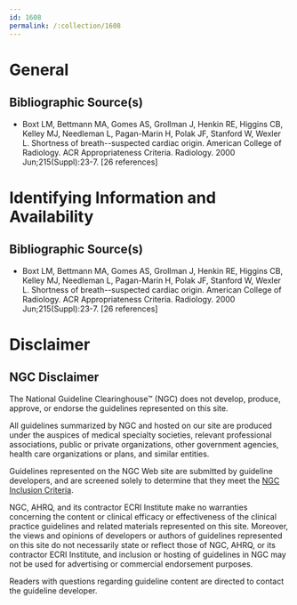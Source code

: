 ```yaml
---
id: 1608
permalink: /:collection/1608
---
```


# General

## Bibliographic Source(s)

- Boxt LM, Bettmann MA, Gomes AS, Grollman J, Henkin RE, Higgins CB, Kelley MJ, Needleman L, Pagan-Marin H, Polak JF, Stanford W, Wexler L. Shortness of breath--suspected cardiac origin. American College of Radiology. ACR Appropriateness Criteria. Radiology. 2000 Jun;215(Suppl):23-7. [26 references]

# Identifying Information and Availability

## Bibliographic Source(s)

- Boxt LM, Bettmann MA, Gomes AS, Grollman J, Henkin RE, Higgins CB, Kelley MJ, Needleman L, Pagan-Marin H, Polak JF, Stanford W, Wexler L. Shortness of breath--suspected cardiac origin. American College of Radiology. ACR Appropriateness Criteria. Radiology. 2000 Jun;215(Suppl):23-7. [26 references]

# Disclaimer

## NGC Disclaimer

The National Guideline Clearinghouse™ (NGC) does not develop, produce, approve, or endorse the guidelines represented on this site.

All guidelines summarized by NGC and hosted on our site are produced under the auspices of medical specialty societies, relevant professional associations, public or private organizations, other government agencies, health care organizations or plans, and similar entities.

Guidelines represented on the NGC Web site are submitted by guideline developers, and are screened solely to determine that they meet the [NGC Inclusion Criteria](/help-and-about/summaries/inclusion-criteria).

NGC, AHRQ, and its contractor ECRI Institute make no warranties concerning the content or clinical efficacy or effectiveness of the clinical practice guidelines and related materials represented on this site. Moreover, the views and opinions of developers or authors of guidelines represented on this site do not necessarily state or reflect those of NGC, AHRQ, or its contractor ECRI Institute, and inclusion or hosting of guidelines in NGC may not be used for advertising or commercial endorsement purposes.

Readers with questions regarding guideline content are directed to contact the guideline developer.

